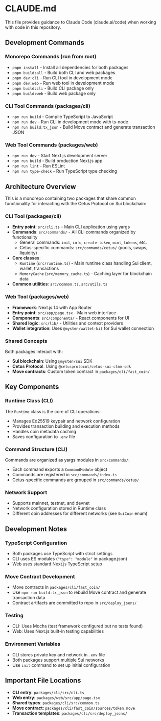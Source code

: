 # CLAUDE.md

This file provides guidance to Claude Code (claude.ai/code) when working with code in this repository.

## Development Commands

### Monorepo Commands (run from root)
- `pnpm install` - Install all dependencies for both packages
- `pnpm build:all` - Build both CLI and web packages
- `pnpm dev:cli` - Run CLI tool in development mode
- `pnpm dev:web` - Run web tool in development mode
- `pnpm build:cli` - Build CLI package only
- `pnpm build:web` - Build web package only

### CLI Tool Commands (packages/cli)
- `npm run build` - Compile TypeScript to JavaScript
- `npm run dev` - Run CLI in development mode with ts-node
- `npm run build:tx_json` - Build Move contract and generate transaction JSON

### Web Tool Commands (packages/web)
- `npm run dev` - Start Next.js development server
- `npm run build` - Build production Next.js app
- `npm run lint` - Run ESLint
- `npm run type-check` - Run TypeScript type checking

## Architecture Overview

This is a monorepo containing two packages that share common functionality for interacting with the Cetus Protocol on Sui blockchain:

### CLI Tool (packages/cli)
- **Entry point**: `src/cli.ts` - Main CLI application using yargs
- **Commands**: `src/commands/` - All CLI commands organized by functionality
  - General commands: `init`, `info`, `create-token`, `mint`, `tokens`, etc.
  - Cetus-specific commands: `src/commands/cetus/` (pools, swaps, liquidity)
- **Core classes**:
  - `Runtime` (`src/runtime.ts`) - Main runtime class handling Sui client, wallet, transactions
  - `MemoryCache` (`src/memory_cache.ts`) - Caching layer for blockchain data
- **Common utilities**: `src/common.ts`, `src/utils.ts`

### Web Tool (packages/web)
- **Framework**: Next.js 14 with App Router
- **Entry point**: `src/app/page.tsx` - Main web interface
- **Components**: `src/components/` - React components for UI
- **Shared logic**: `src/lib/` - Utilities and context providers
- **Wallet integration**: Uses `@mysten/wallet-kit` for Sui wallet connection

### Shared Concepts
Both packages interact with:
- **Sui blockchain**: Using `@mysten/sui` SDK
- **Cetus Protocol**: Using `@cetusprotocol/cetus-sui-clmm-sdk`
- **Move contracts**: Custom token contract in `packages/cli/fast_coin/`

## Key Components

### Runtime Class (CLI)
The `Runtime` class is the core of CLI operations:
- Manages Ed25519 keypair and network configuration
- Provides transaction building and execution methods
- Handles coin metadata caching
- Saves configuration to `.env` file

### Command Structure (CLI)
Commands are organized as yargs modules in `src/commands/`:
- Each command exports a `CommandModule` object
- Commands are registered in `src/commands/index.ts`
- Cetus-specific commands are grouped in `src/commands/cetus/`

### Network Support
- Supports mainnet, testnet, and devnet
- Network configuration stored in Runtime class
- Different coin addresses for different networks (see `SuiCoin` enum)

## Development Notes

### TypeScript Configuration
- Both packages use TypeScript with strict settings
- CLI uses ES modules (`"type": "module"` in package.json)
- Web uses standard Next.js TypeScript setup

### Move Contract Development
- Move contracts in `packages/cli/fast_coin/`
- Use `npm run build:tx_json` to rebuild Move contract and generate transaction data
- Contract artifacts are committed to repo in `src/deploy_jsons/`

### Testing
- CLI: Uses Mocha (test framework configured but no tests found)
- Web: Uses Next.js built-in testing capabilities

### Environment Variables
- CLI stores private key and network in `.env` file
- Both packages support multiple Sui networks
- Use `init` command to set up initial configuration

## Important File Locations

- **CLI entry**: `packages/cli/src/cli.ts`
- **Web entry**: `packages/web/src/app/page.tsx`
- **Shared types**: `packages/cli/src/common.ts`
- **Move contract**: `packages/cli/fast_coin/sources/token.move`
- **Transaction templates**: `packages/cli/src/deploy_jsons/`